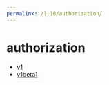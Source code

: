 ```yaml
---
permalink: /1.18/authorization/
---
```


# authorization



* [v1](v1/index.md)
* [v1beta1](v1beta1/index.md)